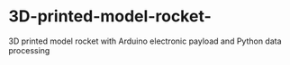 # 3D-printed-model-rocket-
3D printed model rocket with Arduino electronic payload and Python data processing
